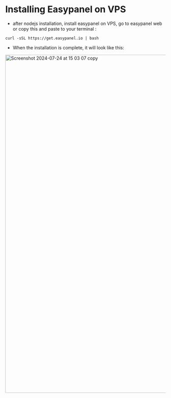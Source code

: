 # Installing Easypanel on VPS
- after nodejs installation, install easypanel on VPS, go to easypanel web or copy this and paste to your terminal :
```
curl -sSL https://get.easypanel.io | bash
```

- When the installation is complete, it will look like this:

<img width="1063" alt="Screenshot 2024-07-24 at 15 03 07 copy" src="https://github.com/user-attachments/assets/0fe0c613-d72f-440f-b3e7-5f3a3c392a17">



